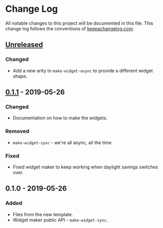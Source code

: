 # Change Log
All notable changes to this project will be documented in this file. This change log follows the conventions of [keepachangelog.com](http://keepachangelog.com/).

## [Unreleased]
### Changed
- Add a new arity to `make-widget-async` to provide a different widget shape.

## [0.1.1] - 2019-05-26
### Changed
- Documentation on how to make the widgets.

### Removed
- `make-widget-sync` - we're all async, all the time.

### Fixed
- Fixed widget maker to keep working when daylight savings switches over.

## 0.1.0 - 2019-05-26
### Added
- Files from the new template.
- Widget maker public API - `make-widget-sync`.

[Unreleased]: https://github.com/your-name/knapsack/compare/0.1.1...HEAD
[0.1.1]: https://github.com/your-name/knapsack/compare/0.1.0...0.1.1
